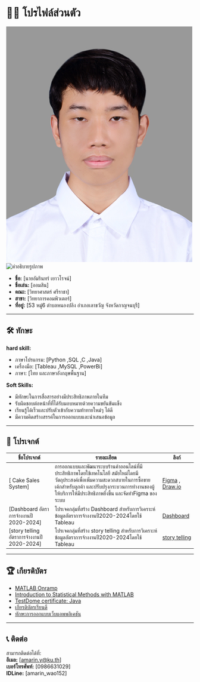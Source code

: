 # 👩‍💻 โปรไฟล์ส่วนตัว
![alt text](img/Profile.jpg)
<img src="(img/Profile.jpg" alt="คำอธิบายรูปภาพ" width="300"/>
- **ชื่อ:** [นายอัมรินทร์ เยาวโรจน์]
- **ชื่อเล่น:** [ออมสิน]
- **คณะ:** [วิทยาศาสตร์ ศรีราชา]
- **สาขา:** [วิทยาการคอมพิวเตอร์] 
- **ที่อยู่:** [53 หมู่6 ตำบลหนองปลิง อำเภอเลาขวัญ จังหวัดกาญจนบุรี]  

---

## 🛠️ ทักษะ

**hard skill:**  
- ภาษาโปรแกรม: [Python ,SQL ,C ,Java]  
- เครื่องมือ: [Tableau ,MySQL ,PowerBi]
- ภาษา: [ไทย และภาษาอังกฤษพื้นฐาน]  


**Soft Skills:**  
- มีทักษะในการสื่อสารอย่างมีประสิทธิภาพภายในทีม
- รับผิดชอบต่อหน้าที่ที่ได้รับมอบหมายด้วยความขยันขันแข็ง
- เรียนรู้ได้เร็วและปรับตัวเข้ากับความท้าทายใหม่ๆ ได้ดี
- มีความคิดสร้างสรรค์ในการออกแบบและนำเสนอข้อมูล 

---

## 🚀 โปรเจกต์ 

| **ชื่อโปรเจกต์**       | **รายละเอียด**                                                                                  | **ลิงก์**                 |
|-------------------------|--------------------------------------------------------------------------------------------------|--------------------------|
| [ Cake Sales System]        | การออกแบบและพัฒนาระบบร้านค้าออนไลน์ที่มีประสิทธิภาพโดยใช้เทคโนโลยี สมัยใหม่โดยมีวัตถุประสงค์เพื่อเพิ่มความสะดวกสบายในการซื้อขายเค้กสําหรับลูกค้า และปรับปรุงกระบวนการทํางานของผู้ให้บริการให้มีประสิทธิภาพยิ่งขึ้น และจัดทำFigma ของระบบ  | [Figma](https://www.figma.com/design/JzXvFBPVu83f1pFaeFzBQe/Cupcake?node-id=21-687&t=WDXcypM8R8UR64B4-1) , [Draw.io](https://drive.google.com/file/d/1hvJY045382OwhqIT3_CZ4AkjKC4q2cHQ/view?usp=drivesdk)            |
| [Dashboard อัตราการจ้างงานปี 2020-2024]        | โปรเจคกลุ่มที่สร้าง Dashboard สำหรับการวิเคราะห์ข้อมูลอัตราการจ้างงานปี2020-2024โดยใช้ Tableau  | [Dashboard](https://public.tableau.com/app/profile/punnakan.punsiri/viz/project_17290244924750/Dashboard)
| [story telling อัตราการจ้างงานปี 2020-2024]        | โปรเจคกลุ่มที่สร้าง story telling สำหรับการวิเคราะห์ข้อมูลอัตราการจ้างงานปี2020-2024โดยใช้ Tableau  | [story telling](https://public.tableau.com/app/profile/punnakan.punsiri/viz/project_17290244924750/Story1)|

---

## 🏆 เกียรติบัตร  
- [MATLAB Onramp](https://drive.google.com/file/d/1LtLo4c8CZrGtV1hmQLhNnFX0iUYrXRP6/view?usp=sharing)
- [Introduction to Statistical Methods with MATLAB](https://drive.google.com/file/d/1TfOKSFvQS6QvfO416LG7ccu4Y4qQrmHk/view?usp=sharing)
- [TestDome certificate: Java](https://drive.google.com/file/d/1XmKisvVu0LzY09B9tQAiayYgYjKVFCxQ/view?usp=sharing)
- [เกียรติบัตรเรียนดี](https://drive.google.com/file/d/1mC8bzzRQzGLkJMDTX3t632InHRbDv3ik/view?usp=sharing)
- [ทักษะการออกแบบเว็บแอพพลิเคชัน](https://drive.google.com/file/d/1dWbrGbAAk_auiRzjvBtAx1pDbIBRuKfM/view?usp=sharing)

---

## 📞 ติดต่อ

สามารถติดต่อได้ที่:  
**อีเมล:** [amarin.y@ku.th]  
**เบอร์โทรศัพท์:** [0986631029]  
**IDLine:** [amarin_wao152]
